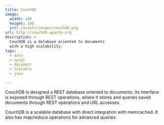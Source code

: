```yaml
---
title: CouchDB
image: 
  width: 100
  height: 100
  src: /assets/images/couchdb.png
url: http://couchdb.apache.org
description: >
  CouchDB is a database oriented to documents
  with a high scalability.	
tags:
  - data
  - nosql
  - document
  - scalable
  - json

---
```

CouchDB is designed a REST database oriented to documents.
Its interface is exposed through REST operations,
where it stores and queries saved documents 
through REST operations and URL accesses.

CouchDB is a scalable database with direct integration with memcached.
It also has map/reduce operations for advanced queries.
